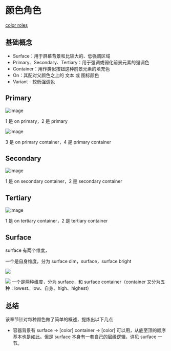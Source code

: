 # 颜色角色

[color roles](https://m3.material.io/styles/color/roles)

## 基础概念

- Surface：用于屏幕背景和比较大的、低强调区域
- Primary、Secondary、Tertiary：用于强调或弱化前景元素的强调色
- Container：用作类似按钮这种前景元素的填充色
- On：其配对父颜色之上的 文本 或 图标颜色
- Variant - 较低强调色

## Primary

![image](https://felbry.github.io/picx-images-hosting/image.8s36zj8azb.webp)

1 是 on primary，2 是 primary

![image](https://felbry.github.io/picx-images-hosting/image.64dqp6fi7w.webp)

3 是 on primary container，4 是 primary container

## Secondary

![image](https://felbry.github.io/picx-images-hosting/image.1aovt1v01p.webp)

1 是 on secondary container，2 是 secondary container

## Tertiary

![image](https://felbry.github.io/picx-images-hosting/image.3goaetmv36.webp)

1 是 on tertiary container，2 是 tertiary container

## Surface

surface 有两个维度，

一个是自身维度，分为 surface dim，surface，surface bright

![](https://firebasestorage.googleapis.com/v0/b/design-spec/o/projects%2Fgm3sandbox%2Fimages%2Fln4oqecc-%5B1P%5D%20color-surface-mapping-surface-bright.png?alt=media&token=b8f2bd75-88ac-4dc3-a0a7-34ff0b65396f)

![](<https://firebasestorage.googleapis.com/v0/b/design-spec/o/projects%2Fgm3sandbox%2Fimages%2Fln4oqywa-%5B1P%5D%20color-surface-mapping-surface-bright%20(1).png?alt=media&token=61f63c06-ab39-49dd-94f7-bf1d9b5805c3>)
一个是两种维度，分为 surface，和 surface container（container 又分为五种：lowest、low、自身、high、highest）

## 总结

该章节针对每种颜色做了简单的概述，提炼出以下几点

- 容器背景有 surface -> [color] container -> [color] 可以用，从底至顶的顺序基本也是如此。但是 surface 本身有一套自己的层级逻辑，详见 surface 一节。
